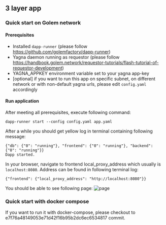 ## 3 layer app

### Quick start on Golem network

#### Prerequisites

- Installed `dapp-runner` (please follow https://github.com/golemfactory/dapp-runner)
- Yagna daemon running as requestor (please follow https://handbook.golem.network/requestor-tutorials/flash-tutorial-of-requestor-development)
- YAGNA_APPKEY environment variable set to your yagna app-key
- [optional] if you want to run this app on specific subnet, on different network or with non-default yagna urls, please edit `config.yaml` accordingly

#### Run application

After meeting all prerequisites, execute following command:

```
dapp-runner start --config config.yaml app.yaml
```

After a while you should get yellow log in terminal containing following message:

```
{"db": {"0": "running"}, "frontend": {"0": "running"}, "backend": {"0": "running"}}
Dapp started.
```

In your browser, navigate to frontend local_proxy_address which usually is `localhost:8080`.
Address can be found in following terminal log:

```
{"frontend": {"local_proxy_address": "http://localhost:8080"}}
```

You should be able to see following page:
![page](./capture.png)

### Quick start with docker compose

If you want to run it with docker-compose, please checkout to e7f76a48149053e71d42f16b95b2dc6ec6534817 commit.
